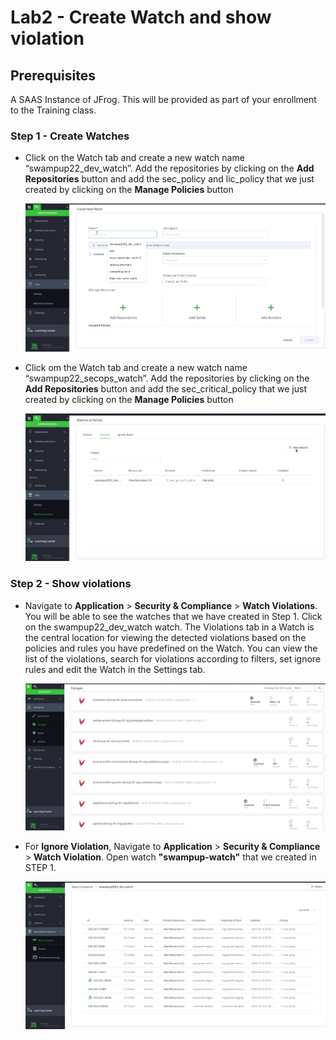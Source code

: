 # Lab2 - Create Watch and show violation

## Prerequisites
A SAAS Instance of JFrog. This will be provided as part of your enrollment to the Training class.

### Step 1 - Create Watches

-  Click on the Watch tab and create a new watch name “swampup22_dev_watch”. Add the repositories by clicking on the **Add Repositories** button and add the sec_policy and lic_policy that we just created by clicking on the **Manage Policies** button

   ![New Watch](images/2-1.gif)

-  Click om the Watch tab and create a new watch name “swampup22_secops_watch”. Add the repositories by clicking on the **Add Repositories** button and add the sec_critical_policy that we just created by clicking on the **Manage Policies** button

   ![New Watch](images/2-2.gif)

### Step 2 - Show violations

- Navigate to **Application** > **Security & Compliance** > **Watch Violations**. You will be able to see the watches that we have created in Step 1. Click on the swampup22_dev_watch watch. The Violations tab in a Watch is the central location for viewing the detected violations based on the policies and rules you have predefined on the Watch. You can view the list of the violations, search for violations according to filters, set ignore rules and edit the Watch in the Settings tab.

  ![New Watch](images/2-3.gif)

- For **Ignore Violation**, Navigate to **Application** > **Security & Compliance** > **Watch Violation**. Open watch **"swampup-watch"** that we created in STEP 1. 

  ![New Watch](images/2-4.gif)